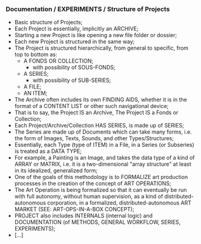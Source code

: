 ### Documentation / EXPERIMENTS / Structure of Projects
* Basic structure of Projects;
* Each Project is essentially, implicitly an ARCHIVE;
* Starting a new Project is like opening a new file folder or dossier;
* Each new Project is structured in the same way;
* The Project is structured hierarchically, from general to specific, from top to bottom as:
  * A FONDS OR COLLECTION;
    * with possibility of SOUS-FONDS;
  * A SERIES;
    * with possibility of SUB-SERIES;
  * A FILE;
  * AN ITEM;
* The Archive often includes its own FINDING AIDS, whether it is in the format of a CONTENT LIST or other such navigational device;
* That is to say, the Project IS an Archive, The Project IS a Fonds or Collection;
* Each Project/Archive/Collection HAS SERIES, is made up of SERIES;
* The Series are made up of Documents which can take many forms, i.e. the form of Images, Texts, Sounds, and other Types/Structures;
* Essentially, each Type (type of ITEM) in a File, in a Series (or Subseries) is treated as a DATA TYPE;
* For example, a Painting is an Image, and takes the data type of a kind of ARRAY or MATRIX, i.e. it is a two-dimensional "array structure" at least in its idealized, generalized form;
* One of the goals of this methodology is to FORMALIZE art production processes in the creation of the concept of ART OPERATIONS;
* The Art Operation is being formalized so that it can eventually be run with full autonomy, without human supervision, as a kind of distributed-autonomous corporation, in a formalized, distributed-autonomous ART MARKET (SEE: ART-OPS-IN-A-BOX CONCEPT);
* PROJECT also includes INTERNALS (internal logic) and DOCUMENTATION (of METHODS, GENERAL WORKFLOW, SERIES, EXPERIMENTS);
* [...]
